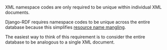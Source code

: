 XML namespace codes are only required to be unique within individual XML documents.

Django-RDF requires namespace codes to be unique across the entire database because this simplifies [resource name mangling](Mangling.md).

The easiest way to think of this requirement is to consider the entire database to be analogous to a single XML document.